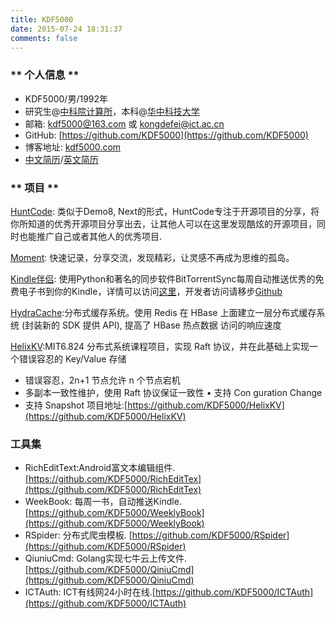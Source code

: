 ```yaml
---
title: KDF5000
date: 2015-07-24 18:31:37
comments: false
---
```

### ** 个人信息 **
* KDF5000/男/1992年
* 研究生@[中科院计算所](http://www.ict.ac.cn/)，本科@[华中科技大学](http://www.hust.edu.cn/)
* 邮箱: kdf5000@163.com 或 kongdefei@ict.ac.cn
* GitHub: [https://github.com/KDF5000](https://github.com/KDF5000)
* 博客地址: [kdf5000.com](http://kdf5000.com)
* [中文简历](/images/archive/blog/images/resume-zh_CN.pdf)/[英文简历](/images/archive/blog/images/resume.pdf)

### ** 项目 **
[HuntCode](http://huntcode.herokuapp.com): 类似于Demo8, Next的形式，HuntCode专注于开源项目的分享，将你所知道的优秀开源项目分享出去，让其他人可以在这里发现酷炫的开源项目，同时也能推广自己或者其他人的优秀项目.

[Moment](http://kdf5000.com/2016/09/16/bachelor-final-project/): 快速记录，分享交流，发现精彩，让灵感不再成为思维的孤岛。

[Kindle伴侣](http://kdf5000.com/2016/11/12/%E4%BD%BF%E7%94%A8Python%E5%92%8CBitTorrentSync%E5%AE%9A%E6%9C%9F%E7%BB%99Kindle%E6%8E%A8%E9%80%81%E7%94%B5%E5%AD%90%E4%B9%A6/): 使用Python和著名的同步软件BitTorrentSync每周自动推送优秀的免费电子书到你的Kindle，详情可以访问[这里](http://123.207.174.88/)，开发者访问请移步[Github](https://github.com/KDF5000/WeeklyBook)

[HydraCache](https://github.com/KDF5000/HydraHbaseCache):分布式缓存系统。使用 Redis 在 HBase 上面建立一层分布式缓存系统 (封装新的 SDK 提供 API), 提高了 HBase 热点数据 访问的响应速度

[HelixKV](https://github.com/KDF5000/HelixKV):MIT6.824 分布式系统课程项目，实现 Raft 协议，并在此基础上实现一个错误容忍的 Key/Value 存储
* 错误容忍，2n+1 节点允许 n 个节点宕机
* 多副本一致性维护，使用 Raft 协议保证一致性 • 支持 Con guration Change
* 支持 Snapshot
项目地址:[https://github.com/KDF5000/HelixKV](https://github.com/KDF5000/HelixKV)

### 工具集
* RichEditText:Android富文本编辑组件.[https://github.com/KDF5000/RichEditTex](https://github.com/KDF5000/RichEditTex)
* WeekBook: 每周一书，自动推送Kindle.[https://github.com/KDF5000/WeeklyBook](https://github.com/KDF5000/WeeklyBook)
* RSpider: 分布式爬虫模板. [https://github.com/KDF5000/RSpider](https://github.com/KDF5000/RSpider)
* QiuniuCmd: Golang实现七牛云上传文件.[https://github.com/KDF5000/QiniuCmd](https://github.com/KDF5000/QiniuCmd)
* ICTAuth: ICT有线网24小时在线.[https://github.com/KDF5000/ICTAuth](https://github.com/KDF5000/ICTAuth)


<!-- #### **书籍**
* **已读**
||||
| ---------------------------------------- | ---------------------------------------- | ---------------------------------------- |
| [乌合之众](https://book.douban.com/subject/1012611/) | [岛上书店](https://book.douban.com/subject/26340138/) | [关键词](https://book.douban.com/subject/25886896/) |
| [我执](https://book.douban.com/subject/3642673/) | [爱你就像爱生命](https://book.douban.com/subject/3071717/) | [大家都有病](https://book.douban.com/subject/6114393/) |
| [万历十五年](https://book.douban.com/subject/1041482/) | [天生变态狂](https://book.douban.com/subject/26702041/) | [玛格丽特小镇](https://book.douban.com/subject/26787941/) |
| [摆渡人](https://book.douban.com/subject/26356948/) | [三体I](https://book.douban.com/subject/2567698/) | [北京折叠](https://read.douban.com/ebook/20769128/) |
| [撒哈拉的故事](https://book.douban.com/subject/1060068/) |[活着](https://book.douban.com/subject/1082154/)  | [被讨厌的勇气](https://book.douban.com/subject/26369699/) |
* **待读**
- [别逗了费曼先生](https://book.douban.com/subject/26775715/)
- [只是为了好玩](https://book.douban.com/subject/25930025/) -->

<!-- #### **联系方式**
![](/images/archive/images/cv.png) -->
